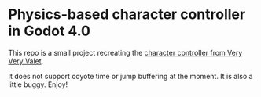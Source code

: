 # Physics-based character controller in Godot 4.0

This repo is a small project recreating the [character controller from Very Very Valet](https://www.youtube.com/watch?v=qdskE8PJy6Q).

It does not support coyote time or jump buffering at the moment. It is also a little buggy. Enjoy!
